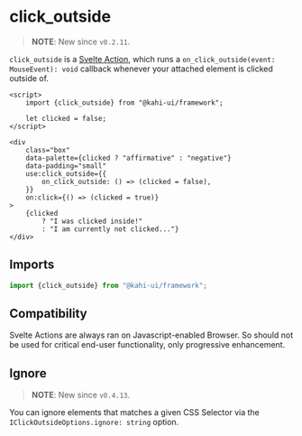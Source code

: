 # click_outside

> **NOTE**: New since `v0.2.11`.

`click_outside` is a [Svelte Action](https://svelte.dev/docs#use_action), which runs a `on_click_outside(event: MouseEvent): void` callback whenever your attached element is clicked outside of.

```svelte {title="click_outside Preview" mode="repl"}
<script>
    import {click_outside} from "@kahi-ui/framework";

    let clicked = false;
</script>

<div
    class="box"
    data-palette={clicked ? "affirmative" : "negative"}
    data-padding="small"
    use:click_outside={{
        on_click_outside: () => (clicked = false),
    }}
    on:click={() => (clicked = true)}
>
    {clicked
        ? "I was clicked inside!"
        : "I am currently not clicked..."}
</div>
```

## Imports

```javascript {title="click_outside Imports"}
import {click_outside} from "@kahi-ui/framework";
```

## Compatibility

Svelte Actions are always ran on Javascript-enabled Browser. So should not be used for critical end-user functionality, only progressive enhancement.

## Ignore

> **NOTE**: New since `v0.4.13`.

You can ignore elements that matches a given CSS Selector via the `IClickOutsideOptions.ignore: string` option.

```svelte {title="click_outside Ignore" mode="repl"}

```
